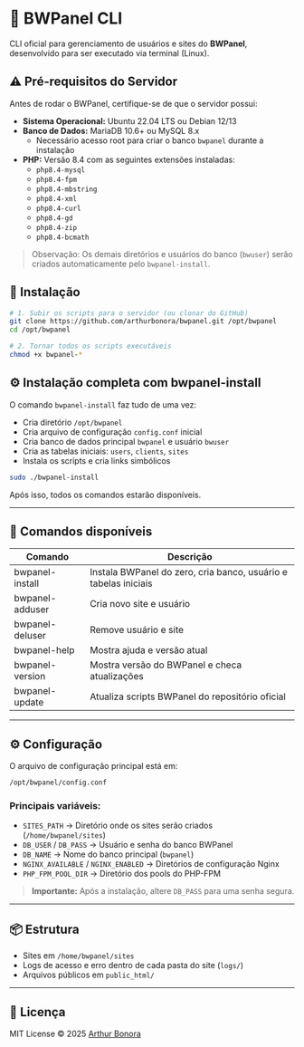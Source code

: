 # 🧰 BWPanel CLI

CLI oficial para gerenciamento de usuários e sites do **BWPanel**, desenvolvido para ser executado via terminal (Linux).

## ⚠️ Pré-requisitos do Servidor

Antes de rodar o BWPanel, certifique-se de que o servidor possui:

- **Sistema Operacional:** Ubuntu 22.04 LTS ou Debian 12/13
- **Banco de Dados:** MariaDB 10.6+ ou MySQL 8.x  
  - Necessário acesso root para criar o banco `bwpanel` durante a instalação
- **PHP:** Versão 8.4 com as seguintes extensões instaladas:
  - `php8.4-mysql`
  - `php8.4-fpm`
  - `php8.4-mbstring`
  - `php8.4-xml`
  - `php8.4-curl`
  - `php8.4-gd`
  - `php8.4-zip`
  - `php8.4-bcmath`

> Observação: Os demais diretórios e usuários do banco (`bwuser`) serão criados automaticamente pelo `bwpanel-install`.




## 🚀 Instalação

```bash
# 1. Subir os scripts para o servidor (ou clonar do GitHub)
git clone https://github.com/arthurbonora/bwpanel.git /opt/bwpanel
cd /opt/bwpanel

# 2. Tornar todos os scripts executáveis
chmod +x bwpanel-*
```

## ⚙️ Instalação completa com bwpanel-install

O comando `bwpanel-install` faz tudo de uma vez:

- Cria diretório `/opt/bwpanel`  
- Cria arquivo de configuração `config.conf` inicial  
- Cria banco de dados principal `bwpanel` e usuário `bwuser`  
- Cria as tabelas iniciais: `users`, `clients`, `sites`  
- Instala os scripts e cria links simbólicos  

```bash
sudo ./bwpanel-install
```

Após isso, todos os comandos estarão disponíveis.

---

## 🧩 Comandos disponíveis

| Comando | Descrição |
|----------|------------|
| bwpanel-install | Instala BWPanel do zero, cria banco, usuário e tabelas iniciais |
| bwpanel-adduser <usuario> <email> <senha> <dominio> | Cria novo site e usuário |
| bwpanel-deluser <usuario> | Remove usuário e site |
| bwpanel-help | Mostra ajuda e versão atual |
| bwpanel-version | Mostra versão do BWPanel e checa atualizações |
| bwpanel-update | Atualiza scripts BWPanel do repositório oficial |

---

## ⚙️ Configuração

O arquivo de configuração principal está em:

```bash
/opt/bwpanel/config.conf
```

### Principais variáveis:

- `SITES_PATH` → Diretório onde os sites serão criados (`/home/bwpanel/sites`)  
- `DB_USER` / `DB_PASS` → Usuário e senha do banco BWPanel  
- `DB_NAME` → Nome do banco principal (`bwpanel`)  
- `NGINX_AVAILABLE` / `NGINX_ENABLED` → Diretórios de configuração Nginx  
- `PHP_FPM_POOL_DIR` → Diretório dos pools do PHP-FPM  

> **Importante:** Após a instalação, altere `DB_PASS` para uma senha segura.

---

## 📦 Estrutura

- Sites em `/home/bwpanel/sites`  
- Logs de acesso e erro dentro de cada pasta do site (`logs/`)  
- Arquivos públicos em `public_html/`  

---

## 📜 Licença

MIT License © 2025 [Arthur Bonora](https://github.com/arthurbonora)
